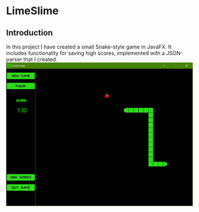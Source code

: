 # LimeSlime
## Introduction
In this project I have created a small Snake-style game in JavaFX. It includes functionality for saving high scores, implemented with a JSON-parser that I created.
![main screen](https://raw.githubusercontent.com/evannes/LimeSlime/master/screenshots/lime.png)
